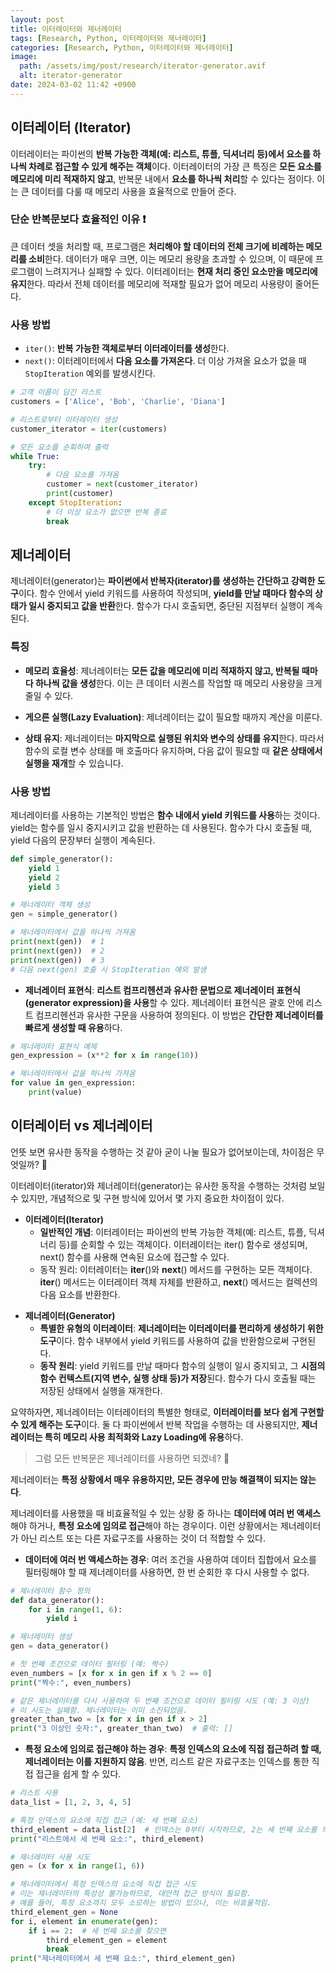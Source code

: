 ```yaml
---
layout: post
title: 이터레이터와 제너레이터
tags: [Research, Python, 이터레이터와 제너레이터]
categories: [Research, Python, 이터레이터와 제너레이터]
image:
  path: /assets/img/post/research/iterator-generator.avif
  alt: iterator-generator
date: 2024-03-02 11:42 +0900
---
```


## 이터레이터 (Iterator)

이터레이터는 파이썬의 **반복 가능한 객체(예: 리스트, 튜플, 딕셔너리 등)에서 요소를 하나씩 차례로 접근할 수 있게 해주는 객체**이다. 이터레이터의 가장 큰 특징은 **모든 요소를 메모리에 미리 적재하지 않고**, 반복문 내에서 **요소를 하나씩 처리**할 수 있다는 점이다. 이는 큰 데이터를 다룰 때 메모리 사용을 효율적으로 만들어 준다.

### 단순 반복문보다 효율적인 이유 ❗️

큰 데이터 셋을 처리할 때, 프로그램은 **처리해야 할 데이터의 전체 크기에 비례하는 메모리를 소비**한다. 데이터가 매우 크면, 이는 메모리 용량을 초과할 수 있으며, 이 때문에 프로그램이 느려지거나 실패할 수 있다. 이터레이터는 **현재 처리 중인 요소만을 메모리에 유지**한다. 따라서 전체 데이터를 메모리에 적재할 필요가 없어 메모리 사용량이 줄어든다.

### 사용 방법

- `iter()`: **반복 가능한 객체로부터 이터레이터를 생성**한다.
- `next()`: 이터레이터에서 **다음 요소를 가져온다**. 더 이상 가져올 요소가 없을 때 `StopIteration` 예외를 발생시킨다.

```python
# 고객 이름이 담긴 리스트
customers = ['Alice', 'Bob', 'Charlie', 'Diana']

# 리스트로부터 이터레이터 생성
customer_iterator = iter(customers)

# 모든 요소를 순회하며 출력
while True:
    try:
        # 다음 요소를 가져옴
        customer = next(customer_iterator)
        print(customer)
    except StopIteration:
        # 더 이상 요소가 없으면 반복 종료
        break
```

## 제너레이터

제너레이터(generator)는 **파이썬에서 반복자(iterator)를 생성하는 간단하고 강력한 도구**이다. 함수 안에서 yield 키워드를 사용하여 작성되며, **yield를 만날 때마다 함수의 상태가 일시 중지되고 값을 반환**한다. 함수가 다시 호출되면, 중단된 지점부터 실행이 계속된다.

### 특징

- **메모리 효율성**: 제너레이터는 **모든 값을 메모리에 미리 적재하지 않고, 반복될 때마다 하나씩 값을 생성**한다. 이는 큰 데이터 시퀀스를 작업할 때 메모리 사용량을 크게 줄일 수 있다.

- **게으른 실행(Lazy Evaluation)**: 제너레이터는 값이 필요할 때까지 계산을 미룬다.

- **상태 유지**: 제너레이터는 **마지막으로 실행된 위치와 변수의 상태를 유지**한다. 따라서 함수의 로컬 변수 상태를 매 호출마다 유지하며, 다음 값이 필요할 때 **같은 상태에서 실행을 재개**할 수 있습니다.

### 사용 방법

제너레이터를 사용하는 기본적인 방법은 **함수 내에서 yield 키워드를 사용**하는 것이다. yield는 함수를 일시 중지시키고 값을 반환하는 데 사용된다. 함수가 다시 호출될 때, yield 다음의 문장부터 실행이 계속된다.

```python
def simple_generator():
    yield 1
    yield 2
    yield 3

# 제너레이터 객체 생성
gen = simple_generator()

# 제너레이터에서 값을 하나씩 가져옴
print(next(gen))  # 1
print(next(gen))  # 2
print(next(gen))  # 3
# 다음 next(gen) 호출 시 StopIteration 예외 발생
```

- **제너레이터 표현식**: **리스트 컴프리헨션과 유사한 문법으로 제너레이터 표현식(generator expression)을 사용**할 수 있다. 제너레이터 표현식은 괄호 안에 리스트 컴프리헨션과 유사한 구문을 사용하여 정의된다. 이 방법은 **간단한 제너레이터를 빠르게 생성할 때 유용**하다.

```python
# 제너레이터 표현식 예제
gen_expression = (x**2 for x in range(10))

# 제너레이터에서 값을 하나씩 가져옴
for value in gen_expression:
    print(value)
```

## 이터레이터 vs 제너레이터

언뜻 보면 유사한 동작을 수행하는 것 같아 굳이 나눌 필요가 없어보이는데, 차이점은 무엇일까? 🧐

이터레이터(iterator)와 제너레이터(generator)는 유사한 동작을 수행하는 것처럼 보일 수 있지만, 개념적으로 및 구현 방식에 있어서 몇 가지 중요한 차이점이 있다.

- **이터레이터(Iterator)**
  - **일반적인 개념**: 이터레이터는 파이썬의 반복 가능한 객체(예: 리스트, 튜플, 딕셔너리 등)를 순회할 수 있는 객체이다. 이터레이터는 iter() 함수로 생성되며, next() 함수를 사용해 연속된 요소에 접근할 수 있다.
  - 동작 원리: 이터레이터는 **iter**()와 **next**() 메서드를 구현하는 모든 객체이다. **iter**() 메서드는 이터레이터 객체 자체를 반환하고, **next**() 메서드는 컬렉션의 다음 요소를 반환한다.

<!--  -->

- **제너레이터(Generator)**
  - **특별한 유형의 이터레이터**: **제너레이터는 이터레이터를 편리하게 생성하기 위한 도구**이다. 함수 내부에서 yield 키워드를 사용하여 값을 반환함으로써 구현된다.
  - **동작 원리**: yield 키워드를 만날 때마다 함수의 실행이 일시 중지되고, 그 **시점의 함수 컨텍스트(지역 변수, 실행 상태 등)가 저장**된다. 함수가 다시 호출될 때는 저장된 상태에서 실행을 재개한다.

요약하자면, 제너레이터는 이터레이터의 특별한 형태로, **이터레이터를 보다 쉽게 구현할 수 있게 해주는 도구**이다. 둘 다 파이썬에서 반복 작업을 수행하는 데 사용되지만, **제너레이터는 특히 메모리 사용 최적화와 Lazy Loading에 유용**하다.

> 그럼 모든 반복문은 제너레이터를 사용하면 되겠네? 🫢

제너레이터는 **특정 상황에서 매우 유용하지만, 모든 경우에 만능 해결책이 되지는 않는다**.

제너레이터를 사용했을 때 비효율적일 수 있는 상황 중 하나는 **데이터에 여러 번 액세스**해야 하거나, **특정 요소에 임의로 접근**해야 하는 경우이다. 이런 상황에서는 제너레이터가 아닌 리스트 또는 다른 자료구조를 사용하는 것이 더 적합할 수 있다.

- **데이터에 여러 번 액세스하는 경우**: 여러 조건을 사용하여 데이터 집합에서 요소를 필터링해야 할 때 제너레이터를 사용하면, 한 번 순회한 후 다시 사용할 수 없다.

```python
# 제너레이터 함수 정의
def data_generator():
    for i in range(1, 6):
        yield i

# 제너레이터 생성
gen = data_generator()

# 첫 번째 조건으로 데이터 필터링 (예: 짝수)
even_numbers = [x for x in gen if x % 2 == 0]
print("짝수:", even_numbers)

# 같은 제너레이터를 다시 사용하여 두 번째 조건으로 데이터 필터링 시도 (예: 3 이상)
# 이 시도는 실패함. 제너레이터는 이미 소진되었음.
greater_than_two = [x for x in gen if x > 2]
print("3 이상인 숫자:", greater_than_two)  # 출력: []
```

- **특정 요소에 임의로 접근해야 하는 경우**: **특정 인덱스의 요소에 직접 접근하려 할 때, 제너레이터는 이를 지원하지 않음**. 반면, 리스트 같은 자료구조는 인덱스를 통한 직접 접근을 쉽게 할 수 있다.

```python
# 리스트 사용
data_list = [1, 2, 3, 4, 5]

# 특정 인덱스의 요소에 직접 접근 (예: 세 번째 요소)
third_element = data_list[2]  # 인덱스는 0부터 시작하므로, 2는 세 번째 요소를 의미
print("리스트에서 세 번째 요소:", third_element)

# 제너레이터 사용 시도
gen = (x for x in range(1, 6))

# 제너레이터에서 특정 인덱스의 요소에 직접 접근 시도
# 이는 제너레이터의 특성상 불가능하므로, 대안적 접근 방식이 필요함.
# 예를 들어, 특정 요소까지 모두 소모하는 방법이 있으나, 이는 비효율적임.
third_element_gen = None
for i, element in enumerate(gen):
    if i == 2:  # 세 번째 요소를 찾으면
        third_element_gen = element
        break
print("제너레이터에서 세 번째 요소:", third_element_gen)
```
